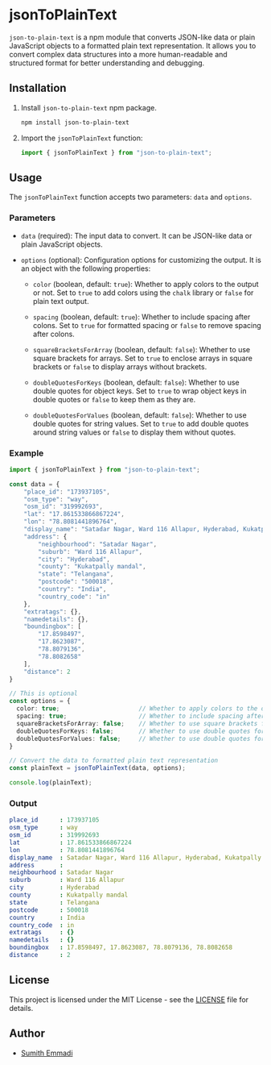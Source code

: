 # jsonToPlainText

`json-to-plain-text` is a npm module that converts JSON-like data or plain JavaScript objects to a formatted plain text representation. It allows you to convert complex data structures into a more human-readable and structured format for better understanding and debugging.

## Installation

1. Install `json-to-plain-text` npm package.

   ```bash
   npm install json-to-plain-text
   ```

2. Import the `jsonToPlainText` function:

   ```typescript
   import { jsonToPlainText } from "json-to-plain-text";
   ```

## Usage

The `jsonToPlainText` function accepts two parameters: `data` and `options`.

### Parameters

- `data` (required): The input data to convert. It can be JSON-like data or plain JavaScript objects.

- `options` (optional): Configuration options for customizing the output. It is an object with the following properties:

  - `color` (boolean, default: `true`): Whether to apply colors to the output or not. Set to `true` to add colors using the `chalk` library or `false` for plain text output.

  - `spacing` (boolean, default: `true`): Whether to include spacing after colons. Set to `true` for formatted spacing or `false` to remove spacing after colons.

  - `squareBracketsForArray` (boolean, default: `false`): Whether to use square brackets for arrays. Set to `true` to enclose arrays in square brackets or `false` to display arrays without brackets.

  - `doubleQuotesForKeys` (boolean, default: `false`): Whether to use double quotes for object keys. Set to `true` to wrap object keys in double quotes or `false` to keep them as they are.

  - `doubleQuotesForValues` (boolean, default: `false`): Whether to use double quotes for string values. Set to `true` to add double quotes around string values or `false` to display them without quotes.

### Example

```typescript
import { jsonToPlainText } from "json-to-plain-text";

const data = {
    "place_id": "173937105",
    "osm_type": "way",
    "osm_id": "319992693",
    "lat": "17.861533866867224",
    "lon": "78.8081441896764",
    "display_name": "Satadar Nagar, Ward 116 Allapur, Hyderabad, Kukatpally mandal, Telangana, 500018, India",
    "address": {
        "neighbourhood": "Satadar Nagar",
        "suburb": "Ward 116 Allapur",
        "city": "Hyderabad",
        "county": "Kukatpally mandal",
        "state": "Telangana",
        "postcode": "500018",
        "country": "India",
        "country_code": "in"
    },
    "extratags": {},
    "namedetails": {},
    "boundingbox": [
        "17.8598497",
        "17.8623087",
        "78.8079136",
        "78.8082658"
    ],
    "distance": 2
}

// This is optional
const options = {
  color: true;                      // Whether to apply colors to the output or not
  spacing: true;                    // Whether to include spacing after colons or not
  squareBracketsForArray: false;    // Whether to use square brackets for arrays or not
  doubleQuotesForKeys: false;       // Whether to use double quotes for object keys or not
  doubleQuotesForValues: false;     // Whether to use double quotes for string values or not
}

// Convert the data to formatted plain text representation
const plainText = jsonToPlainText(data, options);

console.log(plainText);
```

### Output

```yaml
place_id      : 173937105
osm_type      : way
osm_id        : 319992693
lat           : 17.861533866867224
lon           : 78.8081441896764
display_name  : Satadar Nagar, Ward 116 Allapur, Hyderabad, Kukatpally mandal, Telangana, 500018, India
address       : 
neighbourhood : Satadar Nagar
suburb        : Ward 116 Allapur
city          : Hyderabad
county        : Kukatpally mandal
state         : Telangana
postcode      : 500018
country       : India
country_code  : in
extratags     : {}
namedetails   : {}
boundingbox   : 17.8598497, 17.8623087, 78.8079136, 78.8082658
distance      : 2
```

## License

This project is licensed under the MIT License - see the [LICENSE](LICENSE) file for details.

## Author

- [Sumith Emmadi](https://github.com/sumithemmadi)
